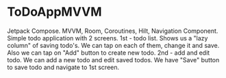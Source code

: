 # ToDoAppMVVM
Jetpack Compose. MVVM, Room, Coroutines, Hilt, Navigation Component.
Simple todo application with 2 screens.
1st - todo list. Shows us a "lazy column" of saving todo's. We can tap on each of them, change it and save. Also we can tap on "Add" button to create new todo.
2nd - add and edit todo. We can add a new todo and edit saved todos. We have "Save" button to save todo and navigate to 1st screen.
